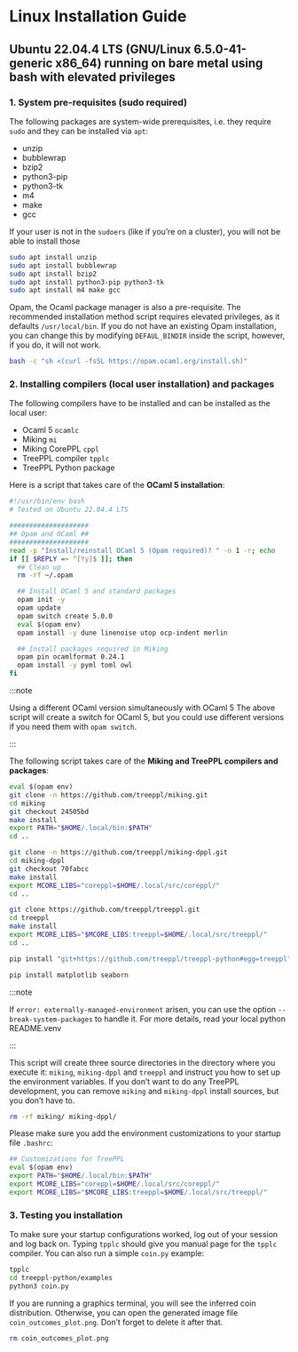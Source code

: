 # Linux Installation Guide

## Ubuntu 22.04.4 LTS (GNU/Linux 6.5.0-41-generic x86_64) running on bare metal using bash with elevated privileges

### 1. System pre-requisites (sudo required)

The following packages are system-wide prerequisites, i.e. they require `sudo` and they can be installed via `apt`:

- unzip
- bubblewrap
- bzip2
- python3-pip
- python3-tk
- m4
- make
- gcc

If your user is not in the `sudoers` (like if you’re on a cluster), you will not be able to install those

```bash
sudo apt install unzip
sudo apt install bubblewrap
sudo apt install bzip2
sudo apt install python3-pip python3-tk
sudo apt install m4 make gcc
```
Opam, the Ocaml package manager is also a pre-requisite.  The recommended installation method script requires elevated privileges, as it defaults `/usr/local/bin`.  If you do not have an existing Opam installation, you can change this by modifying `DEFAUL_BINDIR` inside the script, however, if you do, it will not work.

```bash
bash -c "sh <(curl -fsSL https://opam.ocaml.org/install.sh)"
```
### 2. Installing  compilers (local user installation) and packages

The following compilers have to be installed and can be installed as the local user:

- Ocaml 5 `ocamlc`
- Miking `mi`
- Miking CorePPL `cppl`
- TreePPL compiler `tpplc`
- TreePPL Python package

Here is a script that takes care of the **OCaml 5 installation**:

```bash
#!/usr/bin/env bash
# Tested on Ubuntu 22.04.4 LTS

####################
## Opam and OCaml ##
####################
read -p "Install/reinstall OCaml 5 (Opam required)? " -n 1 -r; echo
if [[ $REPLY =~ ^[Yy]$ ]]; then
  ## Clean up
  rm -rf ~/.opam

  ## Install OCaml 5 and standard packages
  opam init -y
  opam update
  opam switch create 5.0.0
  eval $(opam env)
  opam install -y dune linenoise utop ocp-indent merlin

  ## Install packages required in Miking
  opam pin ocamlformat 0.24.1
  opam install -y pyml toml owl
fi
```

:::note

Using a different OCaml version simultaneously with OCaml 5
The above script will create a switch for OCaml 5, but you could use different versions if you need them with `opam switch`.

:::

The following script takes care of the **Miking and TreePPL compilers and packages**:

```bash
eval $(opam env)
git clone -n https://github.com/treeppl/miking.git
cd miking
git checkout 24505bd
make install
export PATH="$HOME/.local/bin:$PATH"
cd ..

git clone -n https://github.com/treeppl/miking-dppl.git
cd miking-dppl
git checkout 70fabcc
make install
export MCORE_LIBS="coreppl=$HOME/.local/src/coreppl/"
cd ..

git clone https://github.com/treeppl/treeppl.git
cd treeppl
make install
export MCORE_LIBS="$MCORE_LIBS:treeppl=$HOME/.local/src/treeppl/"
cd ..

pip install "git+https://github.com/treeppl/treeppl-python#egg=treeppl"

pip install matplotlib seaborn
```

:::note

If `error: externally-managed-environment` arisen, you can use the option `--break-system-packages` to handle it. For more details, read your local python README.venv

:::

This script will create three source directories in the directory where you execute it: `miking`, `miking-dppl` and `treeppl` and instruct you how to set up the environment variables.  If you don’t want to do any TreePPL development, you can remove `miking` and `miking-dppl` install sources, but you don’t have to.

```bash
rm -rf miking/ miking-dppl/
```

Please make sure you add the environment customizations to your startup file `.bashrc`:

```bash
## Customizations for TreePPL
eval $(opam env)
export PATH="$HOME/.local/bin:$PATH"
export MCORE_LIBS="coreppl=$HOME/.local/src/coreppl/"
export MCORE_LIBS="$MCORE_LIBS:treeppl=$HOME/.local/src/treeppl/"
```
### 3. Testing you installation

To make sure your startup configurations worked, log out of your session and log back on.  Typing `tpplc` should give you manual page for the `tpplc` compiler.  You can also run a simple `coin.py` example:

```bash
tpplc
cd treeppl-python/examples
python3 coin.py
```

If you are running a graphics terminal, you will see the inferred coin distribution.  Otherwise, you can open the generated image file `coin_outcomes_plot.png`.  Don’t forget to delete it after that.

```bash
rm coin_outcomes_plot.png
```
